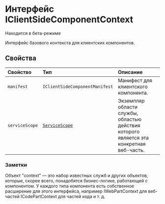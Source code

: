 # <a name="iclientsidecomponentcontext-interface"></a>Интерфейс IClientSideComponentContext





Находится в бета-режиме

Интерфейс базового контекста для клиентских компонентов.




## <a name="properties"></a>Свойства

| Свойство     | Тип   | Описание|
|:-------------|:-------|:-----------|
|`manifest`      | `IClientSideComponentManifest` | Манифест для клиентского компонента. |
|`serviceScope`      | [`ServiceScope`](../sp-core-library/servicescope.md) | Экземпляр области службы, областью действия которого является эта конкретная веб-часть. |






### <a name="remarks"></a>Заметки

Объект "context" — это набор известных служб и других объектов, которые, скорее всего, понадобятся бизнес-логике, работающей с компонентом. У каждого типа компонента есть собственное расширение для этого интерфейса, например IWebPartContext для веб-частей ICodePartContext для частей кода и т. д.


